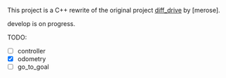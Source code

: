 This project is a C++ rewrite of the original project [diff_drive](https://github.com/merose/diff_drive) by [merose].

develop is on progress.

TODO:
- [ ] controller
- [x] odometry
- [ ] go_to_goal
